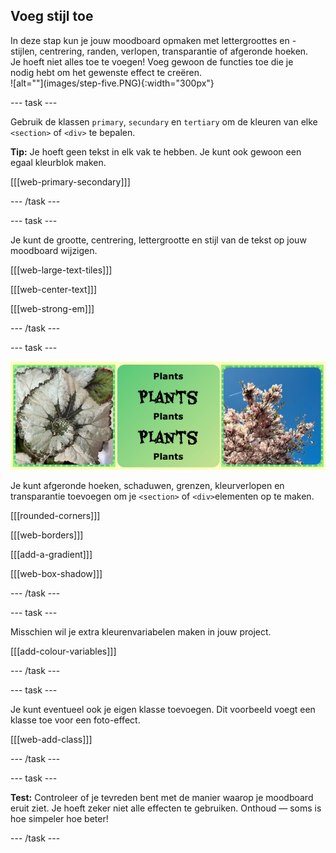 ## Voeg stijl toe

<div style="display: flex; flex-wrap: wrap">
<div style="flex-basis: 200px; flex-grow: 1; margin-right: 15px;">
In deze stap kun je jouw moodboard opmaken met lettergroottes en -stijlen, centrering, randen, verlopen, transparantie of afgeronde hoeken. Je hoeft niet alles toe te voegen! Voeg gewoon de functies toe die je nodig hebt om het gewenste effect te creëren. 
</div>
<div>
![alt=""](images/step-five.PNG){:width="300px"}
</div>
</div>

\--- task ---

Gebruik de klassen `primary`, `secundary` en `tertiary` om de kleuren van elke `<section>` of `<div>` te bepalen.

**Tip:** Je hoeft geen tekst in elk vak te hebben. Je kunt ook gewoon een egaal kleurblok maken.

[[[web-primary-secondary]]]

\--- /task ---

\--- task ---

Je kunt de grootte, centrering, lettergrootte en stijl van de tekst op jouw moodboard wijzigen.

[[[web-large-text-tiles]]]

[[[web-center-text]]]

[[[web-strong-em]]]

\--- /task ---

\--- task ---

![Een reeks voorbeelden met kleurverlopen, stippellijnen en afgeronde hoeken.](images/borders-corners.png)

Je kunt afgeronde hoeken, schaduwen, grenzen, kleurverlopen en transparantie toevoegen om je `<section>` of `<div>`elementen op te maken.

[[[rounded-corners]]]

[[[web-borders]]]

[[[add-a-gradient]]]

[[[web-box-shadow]]]

\--- /task ---

\--- task ---

Misschien wil je extra kleurenvariabelen maken in jouw project.

[[[add-colour-variables]]]

\--- /task ---

\--- task ---

Je kunt eventueel ook je eigen klasse toevoegen. Dit voorbeeld voegt een klasse toe voor een foto-effect.

[[[web-add-class]]]

\--- /task ---

\--- task ---

**Test:** Controleer of je tevreden bent met de manier waarop je moodboard eruit ziet. Je hoeft zeker niet alle effecten te gebruiken. Onthoud &mdash; soms is hoe simpeler hoe beter!

\--- /task ---
